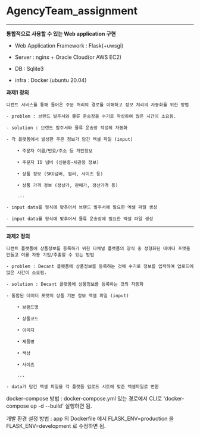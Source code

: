 # AgencyTeam_assignment

---

**통합적으로 사용할 수 있는 Web application 구현**

- Web Application Framework : Flask(+uwsgi)

- Server : nginx + Oracle Cloud(or AWS EC2)

- DB : Sqlite3

- infra : Docker (ubuntu 20.04)



**과제1 정의**

    디캔트 서비스를 통해 들어온 주문 처리의 경로를 이해하고 정보 처리의 자동화를 위한 방법
    
    - problem : 브랜드 발주서와 물류 운송장을 수기로 작성하여 많은 시간이 소요됨.
    
    - solution : 브랜드 발주서와 물류 운송장 작성의 자동화
    
    - 각 플랫폼에서 발생한 주문 정보가 담긴 엑셀 파일 (input)

        • 주문자 이름/번호/주소 등 개인정보
        
        • 주문자 ID 넘버 (신분증-세관용 정보)
        
        • 상품 정보 (SKU넘버, 컬러, 사이즈 등)
        
        • 상품 가격 정보 (정상가, 판매가, 정산가격 등)
        
        ...

    - input data를 형식에 맞추어서 브랜드 발주서에 필요한 엑셀 파일 생성
    
    - input data를 형식에 맞추어서 물류 운송장에 필요한 엑셀 파일 생성

---

**과제2 정의**

    디캔트 플랫폼에 상품정보를 등록하기 위한 다채널 플랫폼의 양식 중 정형화된 데이터 포맷을 만들고 이를 자동 기입/추출할 수 있는 방법
    
    - problem : Decant 플랫폼에 상품정보를 등록하는 것에 수기로 정보를 입력하여 업로드에 많은 시간이 소요됨.
    
    - solution : Decant 플랫폼에 상품정보를 등록하는 것의 자동화
    
    - 통합된 데이터 포맷의 상품 기본 정보 엑셀 파일 (input)

        • 브랜드명
        
        • 상품코드
        
        • 이미지
        
        • 제품명
        
        • 색상
        
        • 사이즈
        
        ...

    - data가 담긴 엑셀 파일을 각 플랫폼 업로드 시트에 맞춘 엑셀파일로 변환
   
docker-compose 방법 : docker-compose.yml 있는 경로에서 CLI로 'docker-compose up -d --build' 실행하면 됨.

개발 환경 설정 방법 : app 의 Dockerfile 에서 FLASK_ENV=production 을 FLASK_ENV=development 로 수정하면 됨.

